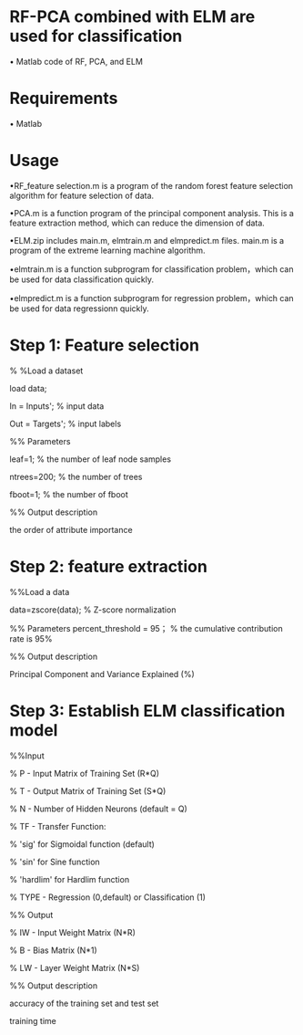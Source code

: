# RF-PCA combined with ELM are used for classification
•	Matlab code of RF, PCA, and ELM
# Requirements
•	Matlab
# Usage
•RF_feature selection.m is a program of the random forest feature selection algorithm for feature selection of data.  

•PCA.m is a function program of the principal component analysis. This is a feature extraction method, which can reduce the dimension of data.  

•ELM.zip includes main.m, elmtrain.m and elmpredict.m files. main.m is a program of the extreme learning machine algorithm. 

•elmtrain.m is a function subprogram for classification problem，which can be used for data classification quickly.

•elmpredict.m is a function subprogram for regression problem，which can be used for data regressionn quickly.

# Step 1: Feature selection
% %Load a dataset
  
  load data; 
  
  In = Inputs'; % input data
  
  Out = Targets'; % input labels
 
%% Parameters
 
 leaf=1; % the number of leaf node samples
 
 ntrees=200;  % the number of trees
 
 fboot=1;  % the number of fboot

%% Output description
 
 the order of attribute importance 
 
 # Step 2: feature extraction
 %%Load a data
 
 data=zscore(data); % Z-score normalization

 %% Parameters
 percent_threshold = 95； % the cumulative contribution rate is 95%
 
 %% Output description
 
 Principal Component and Variance Explained (%)
 
 # Step 3: Establish ELM classification model
 
 %%Input
 
 % P   - Input Matrix of Training Set  (R*Q)
 
 % T   - Output Matrix of Training Set (S*Q)

 % N   - Number of Hidden Neurons (default = Q)
 
 % TF  - Transfer Function:
 
 %  'sig' for Sigmoidal function (default)
 
 %  'sin' for Sine function

 %  'hardlim' for Hardlim function

 % TYPE - Regression (0,default) or Classification (1)

 %% Output
 
 % IW - Input Weight Matrix (N*R)

 % B - Bias Matrix  (N*1)

 % LW - Layer Weight Matrix (N*S)
 
%% Output description

accuracy of the training set and test set

training time
